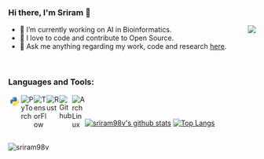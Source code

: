 ### Hi there, I'm Sriram 👋

<img src="https://komarev.com/ghpvc/?username=sriram98v&color=blue&style=flat-square" align="right" />

- 🔭 I’m currently working on AI in Bioinformatics.
- 🌱 I love to code and contribute to Open Source.
- 💬 Ask me anything regarding my work, code and research [here](https://github.com/sriram98v/sriram98v/issues).

<br />

### Languages and Tools:
<img align="left" alt="Python" width="26px" src="https://raw.githubusercontent.com/github/explore/80688e429a7d4ef2fca1e82350fe8e3517d3494d/topics/python/python.png" />
<img align="left" alt="PyTorch" width="26px" src="https://www.vectorlogo.zone/logos/pytorch/pytorch-icon.svg" />
<img align="left" alt="TensorFlow" width="26px" src="https://www.vectorlogo.zone/logos/tensorflow/tensorflow-icon.svg" />
<img align="left" alt="Rust" width="26px" src="https://www.vectorlogo.zone/logos/rust-lang/rust-lang-ar21.svg" />
<img align="left" alt="Github" width="26px" src="https://www.vectorlogo.zone/logos/github/github-tile.svg" />
<img align="left" alt="Arch Linux" width="26px" src="https://www.vectorlogo.zone/logos/archlinux/archlinux-ar21.svg" />

<br />
<br />

[![sriram98v's github stats](https://github-readme-stats.vercel.app/api?username=sriram98v&count_private=true&show_icons=true&line_height=21&show_icons=true&theme=vue)](https://github.com/sriram98v)
[![Top Langs](https://github-readme-stats.vercel.app/api/top-langs/?username=sriram98v&count_private=true&show_icons=true&layout=compact&theme=vue)](https://github.com/sriram98v)

<br />

<img align="center" src="https://github-readme-streak-stats.herokuapp.com/?user=sriram98v&" alt="sriram98v" />


<!--
**sriram98v/sriram98v** is a ✨ _special_ ✨ repository because its `README.md` (this file) appears on your GitHub profile.

Here are some ideas to get you started:

- 🔭 I’m currently working on ...
- 🌱 I’m currently learning ...
- 👯 I’m looking to collaborate on ...
- 🤔 I’m looking for help with ...
- 💬 Ask me about ...
- 📫 How to reach me: ...
- 😄 Pronouns: ...
- ⚡ Fun fact: ...
-->
